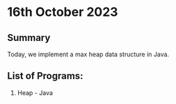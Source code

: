# 16th October 2023

## Summary

Today, we implement a max heap data structure in Java.

## List of Programs:

1. Heap - Java